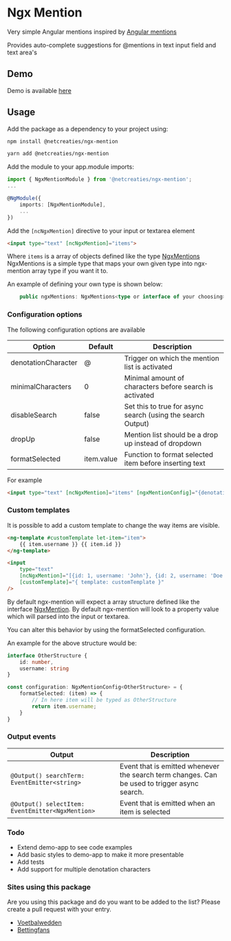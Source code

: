 # Ngx Mention

Very simple Angular mentions inspired by [Angular mentions](https://github.com/dmacfarlane/angular-mentions)

Provides auto-complete suggestions for @mentions in text input field and text area's

## Demo

Demo is available [here](https://rfreij.github.io/ngx-mention/)

## Usage

Add the package as a dependency to your project using:

```bash
npm install @netcreaties/ngx-mention
```

```bash
yarn add @netcreaties/ngx-mention
```

Add the module to your app.module imports:
```typescript
import { NgxMentionModule } from '@netcreaties/ngx-mention';
...

@NgModule({
    imports: [NgxMentionModule],
    ...
})
```

Add the `[ncNgxMention]` directive to your input or textarea element

```html
<input type="text" [ncNgxMention]="items">
```

Where `items` is a array of objects defined like the type [NgxMentions](projects/src/lib/ngx-mention/src/lib/ngx-mention.config.ts)
NgxMentions is a simple type that maps your own given type into ngx-mention array type if you want it to.

An example of defining your own type is shown below:

```typescript
    public ngxMentions: NgxMentions<type or interface of your choosing> = [];
```

### Configuration options

The following configuration options are available

Option                      | Default       | Description
---                         | ---           | ---
denotationCharacter         | @             | Trigger on which the mention list is activated
minimalCharacters           | 0             | Minimal amount of characters before search is activated
disableSearch               | false         | Set this to true for async search (using the search Output)
dropUp                      | false         | Mention list should be a drop up instead of dropdown
formatSelected              | item.value    | Function to format selected item before inserting text

For example
```html
<input type="text" [ncNgxMention]="items" [ngxMentionConfig]="{denotationCharacter: '$', minimalCharacters: 3}">
```

### Custom templates
It is possible to add a custom template to change the way items are visible.

```Html
<ng-template #customTemplate let-item="item">
    {{ item.username }} {{ item.id }}
</ng-template>

<input
    type="text"
    [ncNgxMention]="[{id: 1, username: 'John'}, {id: 2, username: 'Doe'}]"
    [customTemplate]="{ template: customTemplate }"
/>
```

By default ngx-mention will expect a array structure defined like the interface [NgxMention](projects/src/lib/ngx-mention/src/lib/ngx-mention.config.ts).
By default ngx-mention will look to a property value which will parsed into the input or textarea.

You can alter this behavior by using the formatSelected configuration.

An example for the above structure would be:

```typescript
interface OtherStructure {
    id: number,
    username: string
}

const configuration: NgxMentionConfig<OtherStructure> = {
    formatSelected: (item) => {
        // In here item will be typed as OtherStructure
        return item.username;
    }
}
```

### Output events
Output                                              | Description
---                                                 | ---
`@Output() searchTerm: EventEmitter<string>`        | Event that is emitted whenever the search term changes. Can be used to trigger async search.
`@Output() selectItem: EventEmitter<NgxMention>`    | Event that is emitted when an item is selected

### Todo
* Extend demo-app to see code examples
* Add basic styles to demo-app to make it more presentable
* Add tests
* Add support for multiple denotation characters

### Sites using this package
Are you using this package and do you want to be added to the list? Please create a pull request with your entry.

* [Voetbalwedden](https://www.voetbalwedden.net)
* [Bettingfans](https://www.bettingfans.com)

